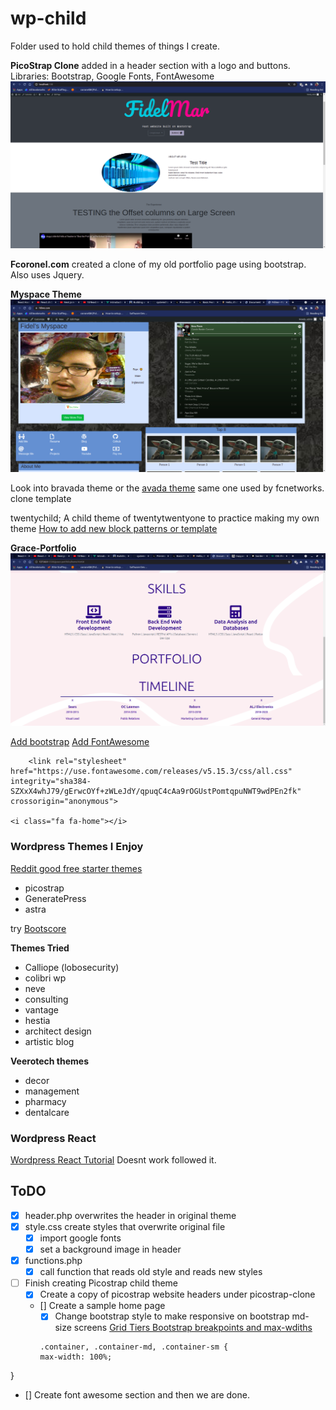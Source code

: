 # wp-child
Folder used to hold child themes of things I create.

<b>PicoStrap Clone</b> added in a header section with a logo and buttons. <br>
Libraries: Bootstrap, Google Fonts, FontAwesome
![](./picostrap-clone/screenshot.png)


<b>Fcoronel.com</b> created a clone of my old portfolio page using bootstrap. Also uses Jquery.


<b>Myspace Theme</b>
![](./myspace/static/photos/myspace.png)


Look into bravada theme or the [avada theme](https://avada.theme-fusion.com/information-technology/) same one used by fcnetworks. clone template

twentychild; A child theme of twentytwentyone to practice making my own theme
[How to add new block patterns or template](#https://kinsta.com/blog/twenty-twenty-one-theme/#how-to-build-a-child-theme-on-twenty-twentyone)<br>



<b>Grace-Portfolio</b>
![](./grace-portfolio/static/grace-portfolio.png)


[Add bootstrap](https://www.greengeeks.com/blog/bootstrap-wordpress/)
[Add FontAwesome](#)
```
    <link rel="stylesheet" href="https://use.fontawesome.com/releases/v5.15.3/css/all.css" integrity="sha384-SZXxX4whJ79/gErwcOYf+zWLeJdY/qpuqC4cAa9rOGUstPomtqpuNWT9wdPEn2fk" crossorigin="anonymous">

<i class="fa fa-home"></i>

```

### Wordpress Themes I Enjoy
[Reddit good free starter themes](https://www.reddit.com/r/Wordpress/comments/mxq8cb/i_see_a_lot_of_requests_for_good_free_themes_so_i/)
* picostrap
* GeneratePress
* astra

try
[Bootscore](https://bootscore.me/)

<b>Themes Tried</b>
* Calliope (lobosecurity)
* colibri wp
* neve
* consulting
* vantage
* hestia
* architect design
* artistic blog

<b>Veerotech themes</b>
* decor
* management
* pharmacy
* dentalcare


### Wordpress React

[Wordpress React Tutorial](https://www.iamtimsmith.com/blog/using-wordpress-with-react) Doesnt work followed it.

## ToDO
* [x] header.php overwrites the header in original theme 
* [x] style.css create styles that overwrite original file
  * [x] import google fonts
  * [x] set a background image in header
* [x] functions.php
  * [x] call function that reads old style and reads new styles
* [ ] Finish creating Picostrap child theme
  * [x] Create a copy of picostrap website headers under picostrap-clone
  * [] Create a sample home page 
    * [x] Change bootstrap style to make responsive on bootstrap md-size screens [Grid Tiers Bootstrap breakpoints and max-wdiths](https://getbootstrap.com/docs/4.1/layout/grid/#grid-tiers)
    ```
    .container, .container-md, .container-sm {
    max-width: 100%;
}
* [] Create font awesome section and then we are done.
    ```
